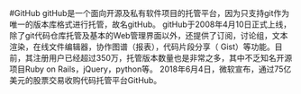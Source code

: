 #GitHub
gitHub是一个面向开源及私有软件项目的托管平台，因为只支持git作为唯一的版本库格式进行托管，故名gitHub。
gitHub于2008年4月10日正式上线，除了git代码仓库托管及基本的Web管理界面以外，还提供了订阅，讨论组，文本渲染，在线文件编辑器，协作图谱（报表），代码片段分享（ Gist）等功能。目前，其注册用户已经超过350万，托管版本数量也是非常之多，其中不乏知名开源项目Ruby on Rails，jQuery，python等。
2018年6月4日，微软宣布，通过75亿美元的股票交易收购代码托管平台GitHub。
